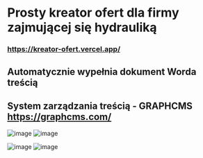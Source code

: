 # Prosty kreator ofert dla firmy zajmującej się hydrauliką
### https://kreator-ofert.vercel.app/
## Automatycznie wypełnia dokument Worda treścią
## System zarządzania treścią - GRAPHCMS https://graphcms.com/

![image](https://user-images.githubusercontent.com/72972091/120122856-cb575a00-c1ab-11eb-84f0-062d4ddced6a.png)
![image](https://user-images.githubusercontent.com/72972091/120122875-e4f8a180-c1ab-11eb-86e2-b22e71707130.png)

![image](https://user-images.githubusercontent.com/72972091/120122827-9c40e880-c1ab-11eb-8a6f-8b912760474f.png)
![image](https://user-images.githubusercontent.com/72972091/120122935-5173a080-c1ac-11eb-833f-60e393cdc7e3.png)
